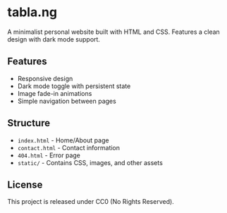# tabla.ng

A minimalist personal website built with HTML and CSS. Features a clean design with dark mode support.

## Features
- Responsive design
- Dark mode toggle with persistent state
- Image fade-in animations
- Simple navigation between pages

## Structure
- `index.html` - Home/About page
- `contact.html` - Contact information
- `404.html` - Error page
- `static/` - Contains CSS, images, and other assets

## License
This project is released under CC0 (No Rights Reserved).